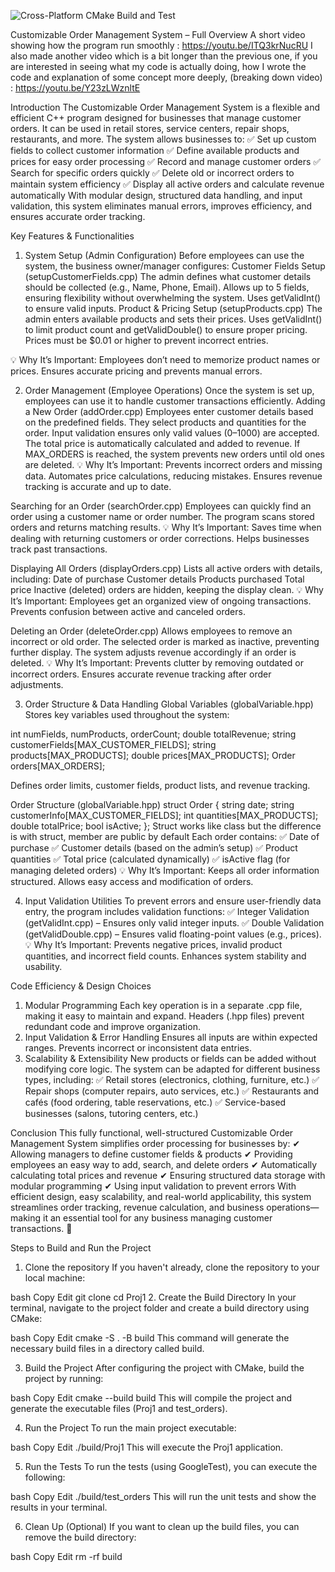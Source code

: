 ![Cross-Platform CMake Build and Test](https://github.com/WilliamLebris/CustomizeOrderManagementProgram/actions/workflows/cmake.yml/badge.svg?branch=project1-tests)

Customizable Order Management System – Full Overview
A short video showing how the program run smoothly : https://youtu.be/ITQ3krNucRU 
I also made another video which is a bit longer than the previous one, if you are interested in seeing what my code is actually doing, how I wrote the code and explanation of some concept more deeply, (breaking down video)  : https://youtu.be/Y23zLWznltE

Introduction
The Customizable Order Management System is a flexible and efficient C++ program designed for businesses that manage customer orders. It can be used in retail stores, service centers, repair shops, restaurants, and more. The system allows businesses to:
✅ Set up custom fields to collect customer information
✅ Define available products and prices for easy order processing
✅ Record and manage customer orders
✅ Search for specific orders quickly
✅ Delete old or incorrect orders to maintain system efficiency
✅ Display all active orders and calculate revenue automatically
With modular design, structured data handling, and input validation, this system eliminates manual errors, improves efficiency, and ensures accurate order tracking.

Key Features & Functionalities
1. System Setup (Admin Configuration)
Before employees can use the system, the business owner/manager configures:
Customer Fields Setup (setupCustomerFields.cpp)
The admin defines what customer details should be collected (e.g., Name, Phone, Email).
Allows up to 5 fields, ensuring flexibility without overwhelming the system.
Uses getValidInt() to ensure valid inputs.
Product & Pricing Setup (setupProducts.cpp)
The admin enters available products and sets their prices.
Uses getValidInt() to limit product count and getValidDouble() to ensure proper pricing.
Prices must be $0.01 or higher to prevent incorrect entries.

💡 Why It’s Important:
Employees don’t need to memorize product names or prices.
Ensures accurate pricing and prevents manual errors.

2. Order Management (Employee Operations)
Once the system is set up, employees can use it to handle customer transactions efficiently.
Adding a New Order (addOrder.cpp)
Employees enter customer details based on the predefined fields.
They select products and quantities for the order.
Input validation ensures only valid values (0–1000) are accepted.
The total price is automatically calculated and added to revenue.
If MAX_ORDERS is reached, the system prevents new orders until old ones are deleted.
💡 Why It’s Important:
Prevents incorrect orders and missing data.
Automates price calculations, reducing mistakes.
Ensures revenue tracking is accurate and up to date.

Searching for an Order (searchOrder.cpp)
Employees can quickly find an order using a customer name or order number.
The program scans stored orders and returns matching results.
💡 Why It’s Important:
Saves time when dealing with returning customers or order corrections.
Helps businesses track past transactions.

Displaying All Orders (displayOrders.cpp)
Lists all active orders with details, including:
Date of purchase
Customer details
Products purchased
Total price
Inactive (deleted) orders are hidden, keeping the display clean.
💡 Why It’s Important:
Employees get an organized view of ongoing transactions.
Prevents confusion between active and canceled orders.

Deleting an Order (deleteOrder.cpp)
Allows employees to remove an incorrect or old order.
The selected order is marked as inactive, preventing further display.
The system adjusts revenue accordingly if an order is deleted.
💡 Why It’s Important:
Prevents clutter by removing outdated or incorrect orders.
Ensures accurate revenue tracking after order adjustments.

3. Order Structure & Data Handling
Global Variables (globalVariable.hpp)
Stores key variables used throughout the system:

int numFields, numProducts, orderCount;
double totalRevenue;
string customerFields[MAX_CUSTOMER_FIELDS];
string products[MAX_PRODUCTS];
double prices[MAX_PRODUCTS];
Order orders[MAX_ORDERS];


Defines order limits, customer fields, product lists, and revenue tracking.

Order Structure (globalVariable.hpp)
struct Order {
    string date;
    string customerInfo[MAX_CUSTOMER_FIELDS];
    int quantities[MAX_PRODUCTS];
    double totalPrice;
    bool isActive;
};
 Struct works like class but the difference is with struct, member are public by default 
Each order contains:
✅ Date of purchase
✅ Customer details (based on the admin’s setup)
✅ Product quantities
✅ Total price (calculated dynamically)
✅ isActive flag (for managing deleted orders)
💡 Why It’s Important:
Keeps all order information structured.
Allows easy access and modification of orders.

4. Input Validation Utilities
To prevent errors and ensure user-friendly data entry, the program includes validation functions:
✅ Integer Validation (getValidInt.cpp) – Ensures only valid integer inputs.
✅ Double Validation (getValidDouble.cpp) – Ensures valid floating-point values (e.g., prices).
💡 Why It’s Important:
Prevents negative prices, invalid product quantities, and incorrect field counts.
Enhances system stability and usability.

Code Efficiency & Design Choices
1. Modular Programming
Each key operation is in a separate .cpp file, making it easy to maintain and expand.
Headers (.hpp files) prevent redundant code and improve organization.
2. Input Validation & Error Handling
Ensures all inputs are within expected ranges.
Prevents incorrect or inconsistent data entries.
3. Scalability & Extensibility
New products or fields can be added without modifying core logic.
The system can be adapted for different business types, including:
✅ Retail stores (electronics, clothing, furniture, etc.)
✅ Repair shops (computer repairs, auto services, etc.)
✅ Restaurants and cafés (food ordering, table reservations, etc.)
✅ Service-based businesses (salons, tutoring centers, etc.)

Conclusion
This fully functional, well-structured Customizable Order Management System simplifies order processing for businesses by:
✔ Allowing managers to define customer fields & products
✔ Providing employees an easy way to add, search, and delete orders
✔ Automatically calculating total prices and revenue
✔ Ensuring structured data storage with modular programming
✔ Using input validation to prevent errors
With efficient design, easy scalability, and real-world applicability, this system streamlines order tracking, revenue calculation, and business operations—making it an essential tool for any business managing customer transactions. 🚀




Steps to Build and Run the Project
1. Clone the repository
   If you haven't already, clone the repository to your local machine:

bash
Copy
Edit
git clone <your-repository-url>
cd Proj1
2. Create the Build Directory
   In your terminal, navigate to the project folder and create a build directory using CMake:

bash
Copy
Edit
cmake -S . -B build
This command will generate the necessary build files in a directory called build.

3. Build the Project
   After configuring the project with CMake, build the project by running:

bash
Copy
Edit
cmake --build build
This will compile the project and generate the executable files (Proj1 and test_orders).

4. Run the Project
   To run the main project executable:

bash
Copy
Edit
./build/Proj1
This will execute the Proj1 application.

5. Run the Tests
   To run the tests (using GoogleTest), you can execute the following:

bash
Copy
Edit
./build/test_orders
This will run the unit tests and show the results in your terminal.

6. Clean Up (Optional)
   If you want to clean up the build files, you can remove the build directory:

bash
Copy
Edit
rm -rf build
